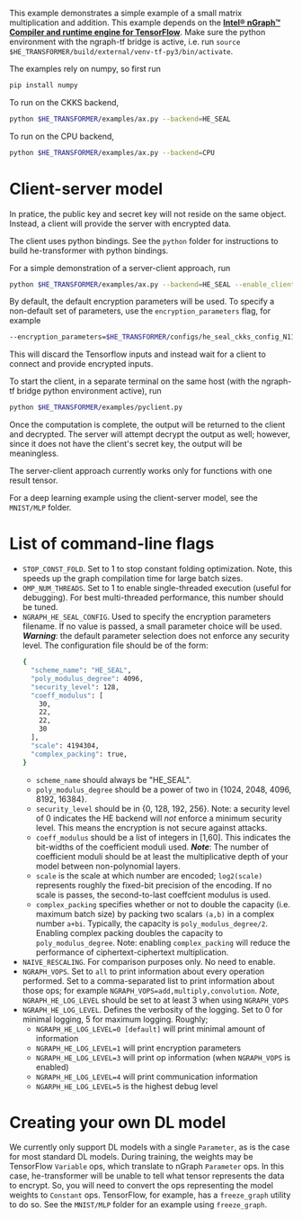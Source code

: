 This example demonstrates a simple example of a small matrix multiplication and addition. This example depends on the [**Intel® nGraph™ Compiler and runtime engine for TensorFlow**](https://github.com/tensorflow/ngraph-bridge). Make sure the python environment with the ngraph-tf bridge is active, i.e. run `source $HE_TRANSFORMER/build/external/venv-tf-py3/bin/activate`.

The examples rely on numpy, so first run
```bash
pip install numpy
```

To run on the CKKS backend,
```bash
python $HE_TRANSFORMER/examples/ax.py --backend=HE_SEAL
```

To run on the CPU backend,
```bash
python $HE_TRANSFORMER/examples/ax.py --backend=CPU
```

#  Client-server model
In pratice, the public key and secret key will not reside on the same object.
Instead, a client will provide the server with encrypted data.

The client uses python bindings. See the `python` folder for instructions to build he-transformer with python bindings.

For a simple demonstration of a server-client approach, run
```bash
python $HE_TRANSFORMER/examples/ax.py --backend=HE_SEAL --enable_client=yes
```
By default, the default encryption parameters will be used. To specify a non-default set of parameters, use the `encryption_parameters` flag, for example
```bash
--encryption_parameters=$HE_TRANSFORMER/configs/he_seal_ckks_config_N11_L1.json
 ```


This will discard the Tensorflow inputs and instead wait for a client to connect and provide encrypted inputs.

To start the client, in a separate terminal on the same host (with the ngraph-tf bridge python environment active), run
```bash
python $HE_TRANSFORMER/examples/pyclient.py
```

Once the computation is complete, the output will be returned to the client and decrypted. The server will attempt decrypt the output as well; however, since it does not have the client's secret key, the output will be meaningless.

The server-client approach currently works only for functions with one result tensor.

For a deep learning example using the client-server model, see the `MNIST/MLP` folder.

# List of command-line flags
  * `STOP_CONST_FOLD`. Set to 1 to stop constant folding optimization. Note, this speeds up the graph compilation time for large batch sizes.
  * `OMP_NUM_THREADS`. Set to 1 to enable single-threaded execution (useful for debugging). For best multi-threaded performance, this number should be tuned.
  * `NGRAPH_HE_SEAL_CONFIG`. Used to specify the encryption parameters filename. If no value is passed, a small parameter choice will be used. ***Warning***: the default parameter selection does not enforce any security level. The configuration file should be of the form:
    ```bash
    {
      "scheme_name": "HE_SEAL",
      "poly_modulus_degree": 4096,
      "security_level": 128,
      "coeff_modulus": [
        30,
        22,
        22,
        30
      ],
      "scale": 4194304,
      "complex_packing": true,
    }
    ```
    - `scheme_name` should always be "HE_SEAL".
    - `poly_modulus_degree` should be a power of two in {1024, 2048, 4096, 8192, 16384}.
    - `security_level` should be in {0, 128, 192, 256}. Note: a security level of 0 indicates the HE backend will *not* enforce a minimum security level. This means the encryption is not secure against attacks.
    - `coeff_modulus` should be a list of integers in [1,60]. This indicates the bit-widths of the coefficient moduli used. ***Note***: The number of coefficient moduli should be at least the multiplicative depth of your model between non-polynomial layers.
    - `scale` is the scale at which number are encoded; `log2(scale)` represents roughly the fixed-bit precision of the encoding. If no scale is passes, the second-to-last coeffcient modulus is used.
    - `complex_packing` specifies whether or not to double the capacity (i.e. maximum batch size) by packing two scalars `(a,b)` in a complex number `a+bi`. Typically, the capacity is `poly_modulus_degree/2`. Enabling complex packing doubles the capacity to `poly_modulus_degree`. Note: enabling `complex_packing` will reduce the performance of ciphertext-ciphertext multiplication.
  * `NAIVE_RESCALING`. For comparison purposes only. No need to enable.
  * `NGRAPH_VOPS`. Set to `all` to print information about every operation performed. Set to a comma-separated list to print information about those ops; for example `NGRAPH_VOPS=add,multiply,convolution`. *Note*, `NGRAPH_HE_LOG_LEVEL` should be set to at least 3 when using `NGRAPH_VOPS`
  * `NGRAPH_HE_LOG_LEVEL`. Defines the verbosity of the logging. Set to 0 for minimal logging, 5 for maximum logging. Roughly;
    - `NGRAPH_HE_LOG_LEVEL=0 [default]` will print minimal amount of information
    - `NGRAPH_HE_LOG_LEVEL=1` will print encryption parameters
    - `NGRAPH_HE_LOG_LEVEL=3` will print op information (when `NGRAPH_VOPS` is enabled)
    - `NGRAPH_HE_LOG_LEVEL=4` will print communication information
    - `NGARPH_HE_LOG_LEVEL=5` is the highest debug level

  # Creating your own DL model
  We currently only support DL models with a single `Parameter`, as is the case for most standard DL models. During training, the weights may be TensorFlow `Variable` ops, which translate to nGraph `Parameter` ops. In this case, he-transformer will be unable to tell what tensor represents the data to encrypt. So, you will need to convert the ops representing the model weights to `Constant` ops. TensorFlow, for example, has a `freeze_graph` utility to do so. See the `MNIST/MLP` folder for an example using `freeze_graph`.